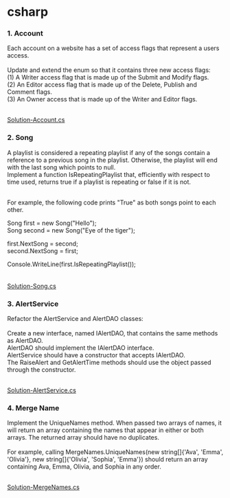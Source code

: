 # csharp
<h3>1. Account </h3>
Each account on a website has a set of access flags that represent a users access. <br/><br/>
Update and extend the enum so that it contains three new access flags:<br/>
(1) A Writer access flag that is made up of the Submit and Modify flags.<br/>
(2) An Editor access flag that is made up of the Delete, Publish and Comment flags.<br/>
(3) An Owner access that is made up of the Writer and Editor flags.<br/><br/>

[Solution-Account.cs](https://github.com/mengyi1028/csharp/blob/main/Account.cs) 
<br/>
<h3>2. Song </h3>

A playlist is considered a repeating playlist if any of the songs contain a reference to a previous song in the playlist. Otherwise, the playlist will end with the last song which points to null. <br/>
Implement a function IsRepeatingPlaylist that, efficiently with respect to time used, returns true if a playlist is repeating or false if it is not. <br/><br/>

For example, the following code prints "True" as both songs point to each other.<br/>

Song first = new Song("Hello");<br/>
Song second = new Song("Eye of the tiger");<br/>
    
first.NextSong = second;<br/>
second.NextSong = first;<br/>

Console.WriteLine(first.IsRepeatingPlaylist());<br/>
<br/><br/>
[Solution-Song.cs](https://github.com/mengyi1028/csharp/new/main/Song.cs)

<h3>3. AlertService </h3>
Refactor the AlertService and AlertDAO classes:<br/><br/>
Create a new interface, named IAlertDAO, that contains the same methods as AlertDAO.<br/>
AlertDAO should implement the IAlertDAO interface.<br/>
AlertService should have a constructor that accepts IAlertDAO.<br/>
The RaiseAlert and GetAlertTime methods should use the object passed through the constructor.<br/><br/>

[Solution-AlertService.cs](https://github.com/mengyi1028/csharp/blob/main/AlertService)
<h3>4. Merge Name </h3>
Implement the UniqueNames method. When passed two arrays of names, it will return an array containing the names that appear in either or both arrays. The returned array should have no duplicates. <br/><br/>
For example, calling MergeNames.UniqueNames(new string[]{'Ava', 'Emma', 'Olivia'}, new string[]{'Olivia', 'Sophia', 'Emma'}) should return an array containing Ava, Emma, Olivia, and Sophia in any order.<br/>
<br/>

[Solution-MergeNames.cs](https://github.com/mengyi1028/csharp/new/main/mergename)
